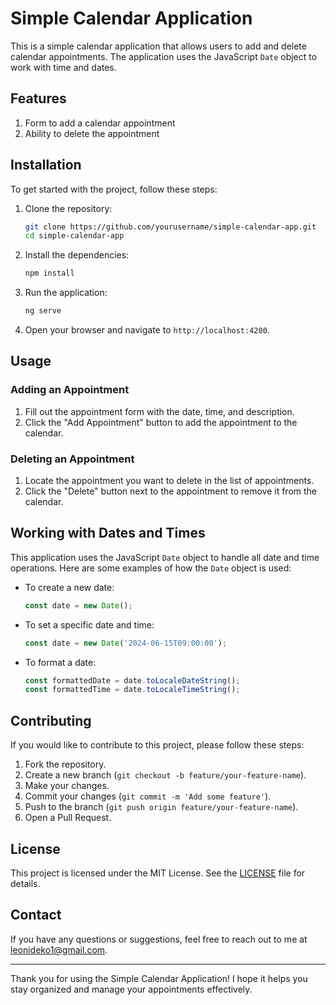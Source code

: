 # Simple Calendar Application

This is a simple calendar application that allows users to add and delete calendar appointments. The application uses the JavaScript `Date` object to work with time and dates.

## Features

1. Form to add a calendar appointment
2. Ability to delete the appointment

## Installation

To get started with the project, follow these steps:

1. Clone the repository:
    ```sh
    git clone https://github.com/yourusername/simple-calendar-app.git
    cd simple-calendar-app
    ```

2. Install the dependencies:
    ```sh
    npm install
    ```

3. Run the application:
    ```sh
    ng serve
    ```

4. Open your browser and navigate to `http://localhost:4200`.

## Usage

### Adding an Appointment

1. Fill out the appointment form with the date, time, and description.
2. Click the "Add Appointment" button to add the appointment to the calendar.

### Deleting an Appointment

1. Locate the appointment you want to delete in the list of appointments.
2. Click the "Delete" button next to the appointment to remove it from the calendar.

## Working with Dates and Times

This application uses the JavaScript `Date` object to handle all date and time operations. Here are some examples of how the `Date` object is used:

- To create a new date:
    ```javascript
    const date = new Date();
    ```

- To set a specific date and time:
    ```javascript
    const date = new Date('2024-06-15T09:00:00');
    ```

- To format a date:
    ```javascript
    const formattedDate = date.toLocaleDateString();
    const formattedTime = date.toLocaleTimeString();
    ```

## Contributing

If you would like to contribute to this project, please follow these steps:

1. Fork the repository.
2. Create a new branch (`git checkout -b feature/your-feature-name`).
3. Make your changes.
4. Commit your changes (`git commit -m 'Add some feature'`).
5. Push to the branch (`git push origin feature/your-feature-name`).
6. Open a Pull Request.

## License

This project is licensed under the MIT License. See the [LICENSE](LICENSE) file for details.

## Contact

If you have any questions or suggestions, feel free to reach out to me at [leonideko1@gmail.com](mailto:leonideko1@gmail.com).

---

Thank you for using the Simple Calendar Application! I hope it helps you stay organized and manage your appointments effectively.
